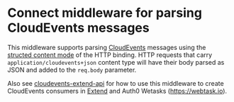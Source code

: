 # Connect middleware for parsing CloudEvents messages

This middleware supports parsing [CloudEvents](https://github.com/cloudevents) messages using the [structed content mode](https://github.com/cloudevents/spec/blob/v0.1/http-transport-binding.md#32-structured-content-mode) of the HTTP binding. HTTP requests that carry `application/cloudevents+json` content type will have their body parsed as JSON and added to the `req.body` parameter. 

Also see [cloudevents-extend-api](https://github.com/goextend/cloudevents-extend-api) for how to use this middleware to create CloudEvents consumers in [Extend](https://goextend.io) and Auth0 Wetasks (https://webtask.io).  
